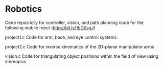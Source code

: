 Robotics
========

Code repository for controller, vision, and path planning code for the following mobile robot (http://bit.ly/1bD0sgJ)

project1.c
    Code for arm, base, and eye control systems.
  
project2.c
    Code for inverse kinematics of the 2D-planar manipulator arms

vision.c
    Code for triangulating object positions within the field of view using stereopsis

